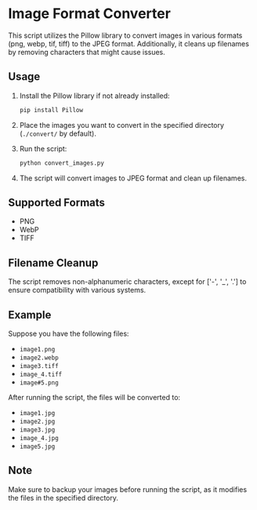 # Image Format Converter

This script utilizes the Pillow library to convert images in various formats (png, webp, tif, tiff) to the JPEG format. Additionally, it cleans up filenames by removing characters that might cause issues.

## Usage

1. Install the Pillow library if not already installed:

    ```bash
    pip install Pillow
    ```

2. Place the images you want to convert in the specified directory (`./convert/` by default).

3. Run the script:

    ```bash
    python convert_images.py
    ```

4. The script will convert images to JPEG format and clean up filenames.

## Supported Formats

- PNG
- WebP
- TIFF

## Filename Cleanup

The script removes non-alphanumeric characters, except for ['-', '_', '.'] to ensure compatibility with various systems.

## Example

Suppose you have the following files:

- `image1.png`
- `image2.webp`
- `image3.tiff`
- `image_4.tiff`
- `image#5.png`

After running the script, the files will be converted to:

- `image1.jpg`
- `image2.jpg`
- `image3.jpg`
- `image_4.jpg`
- `image5.jpg`

## Note

Make sure to backup your images before running the script, as it modifies the files in the specified directory.
